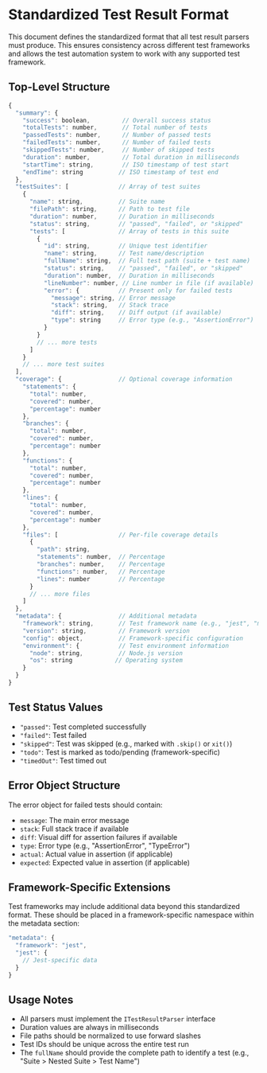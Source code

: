 # Standardized Test Result Format

This document defines the standardized format that all test result parsers must produce. This ensures consistency across different test frameworks and allows the test automation system to work with any supported test framework.

## Top-Level Structure

```javascript
{
  "summary": {
    "success": boolean,         // Overall success status
    "totalTests": number,       // Total number of tests
    "passedTests": number,      // Number of passed tests
    "failedTests": number,      // Number of failed tests
    "skippedTests": number,     // Number of skipped tests
    "duration": number,         // Total duration in milliseconds
    "startTime": string,        // ISO timestamp of test start
    "endTime": string          // ISO timestamp of test end
  },
  "testSuites": [              // Array of test suites
    {
      "name": string,          // Suite name
      "filePath": string,      // Path to test file
      "duration": number,      // Duration in milliseconds
      "status": string,        // "passed", "failed", or "skipped"
      "tests": [               // Array of tests in this suite
        {
          "id": string,        // Unique test identifier
          "name": string,      // Test name/description
          "fullName": string,  // Full test path (suite + test name)
          "status": string,    // "passed", "failed", or "skipped"
          "duration": number,  // Duration in milliseconds
          "lineNumber": number, // Line number in file (if available)
          "error": {           // Present only for failed tests
            "message": string, // Error message
            "stack": string,   // Stack trace
            "diff": string,    // Diff output (if available)
            "type": string     // Error type (e.g., "AssertionError")
          }
        }
        // ... more tests
      ]
    }
    // ... more test suites
  ],
  "coverage": {                // Optional coverage information
    "statements": {
      "total": number,
      "covered": number,
      "percentage": number
    },
    "branches": {
      "total": number,
      "covered": number,
      "percentage": number
    },
    "functions": {
      "total": number,
      "covered": number,
      "percentage": number
    },
    "lines": {
      "total": number,
      "covered": number,
      "percentage": number
    },
    "files": [                 // Per-file coverage details
      {
        "path": string,
        "statements": number,  // Percentage
        "branches": number,    // Percentage
        "functions": number,   // Percentage
        "lines": number        // Percentage
      }
      // ... more files
    ]
  },
  "metadata": {                // Additional metadata
    "framework": string,       // Test framework name (e.g., "jest", "mocha")
    "version": string,         // Framework version
    "config": object,          // Framework-specific configuration
    "environment": {           // Test environment information
      "node": string,          // Node.js version
      "os": string            // Operating system
    }
  }
}
```

## Test Status Values

- `"passed"`: Test completed successfully
- `"failed"`: Test failed
- `"skipped"`: Test was skipped (e.g., marked with `.skip()` or `xit()`)
- `"todo"`: Test is marked as todo/pending (framework-specific)
- `"timedOut"`: Test timed out

## Error Object Structure

The error object for failed tests should contain:

- `message`: The main error message
- `stack`: Full stack trace if available
- `diff`: Visual diff for assertion failures if available
- `type`: Error type (e.g., "AssertionError", "TypeError")
- `actual`: Actual value in assertion (if applicable)
- `expected`: Expected value in assertion (if applicable)

## Framework-Specific Extensions

Test frameworks may include additional data beyond this standardized format. These should be placed in a framework-specific namespace within the metadata section:

```javascript
"metadata": {
  "framework": "jest",
  "jest": {
    // Jest-specific data
  }
}
```

## Usage Notes

- All parsers must implement the `ITestResultParser` interface
- Duration values are always in milliseconds
- File paths should be normalized to use forward slashes
- Test IDs should be unique across the entire test run
- The `fullName` should provide the complete path to identify a test (e.g., "Suite > Nested Suite > Test Name")

